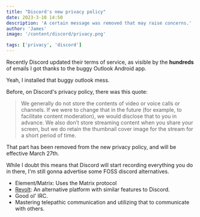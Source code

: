```yaml
---
title: "Discord's new privacy policy"
date: 2023-3-10 14:50
description: 'A certain message was removed that may raise concerns.'
author: 'James'
image: '/content/discord/privacy.png'

tags: ['privacy', 'discord']
---
```


Recently Discord updated their terms of service, as visible by the **hundreds** of emails I got thanks to the buggy Outlook Android app.

Yeah, I installed that buggy outlook mess.

Before, on Discord's privacy policy, there was this quote:

> We generally do not store the contents of video or voice calls or channels. If we were to change that in the future (for example, to facilitate content moderation), we would disclose that to you in advance. We also don’t store streaming content when you share your screen, but we do retain the thumbnail cover image for the stream for a short period of time.

That part has been removed from the new privacy policy, and will be effective March 27th.

While I doubt this means that Discord will start recording everything you do in there, I'm still gonna advertise some FOSS discord alternatives.

-   Element/Matrix: Uses the Matrix protocol
-   [Revolt](https://revolt.chat): An alternative platform with similar features to Discord.
-   Good ol' IRC.
-   Mastering telepathic communication and utilizing that to communicate with others.
